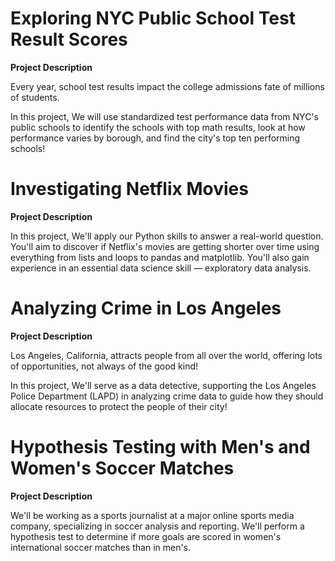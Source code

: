 # Exploring NYC Public School Test Result Scores
**Project Description**

Every year, school test results impact the college admissions fate of millions of students.

In this project, We will use standardized test performance data from NYC's public schools to identify the schools with top math results, look at how performance varies by borough, and find the city's top ten performing schools!


# Investigating Netflix Movies
**Project Description**

In this project, We'll apply our Python skills to answer a real-world question. You'll aim to discover if Netflix's movies are getting shorter over time using everything from lists and loops to pandas and matplotlib. You'll also gain experience in an essential data science skill — exploratory data analysis.

# Analyzing Crime in Los Angeles
**Project Description**

Los Angeles, California, attracts people from all over the world, offering lots of opportunities, not always of the good kind!

In this project, We'll serve as a data detective, supporting the Los Angeles Police Department (LAPD) in analyzing crime data to guide how they should allocate resources to protect the people of their city!

# Hypothesis Testing with Men's and Women's Soccer Matches
**Project Description**

We'll be working as a sports journalist at a major online sports media company, specializing in soccer analysis and reporting. We'll perform a hypothesis test to determine if more goals are scored in women's international soccer matches than in men's.


